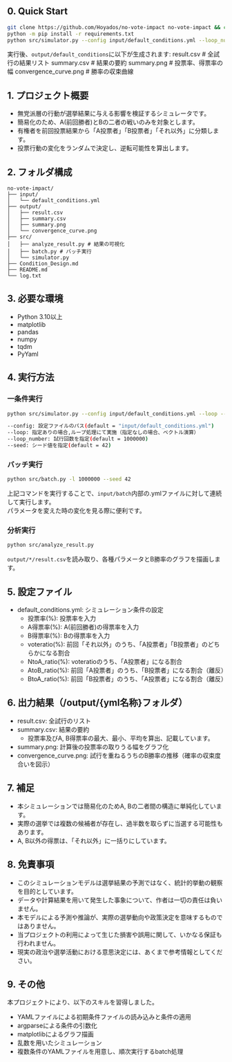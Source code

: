 ## 0. Quick Start
```bash
git clone https://github.com/Hoyados/no-vote-impact no-vote-impact && cd no-vote-impact
python -m pip install -r requirements.txt
python src/simulator.py --config input/default_conditions.yml --loop_number 50000 --seed 42
```
実行後、```output/default_conditions```に以下が生成されます:
result.csv # 全試行の結果リスト
summary.csv # 結果の要約
summary.png # 投票率、得票率の幅
convergence_curve.png # 勝率の収束曲線

## 1. プロジェクト概要
- 無党派層の行動が選挙結果に与える影響を検証するシミュレータです。
- 簡易化のため、A(前回勝者)とBの二者の戦いのみを対象とします。
- 有権者を前回投票結果から「A投票者」「B投票者」「それ以外」に分類します。
- 投票行動の変化をランダムで決定し、逆転可能性を算出します。

## 2. フォルダ構成
```
no-vote-impact/
├── input/
│   └── default_conditions.yml
├── output/
│   ├── result.csv
│   ├── summary.csv
│   ├── summary.png
│   └── convergence_curve.png
├── src/
│   ├── analyze_result.py # 結果の可視化
│   ├── batch.py # バッチ実行
│   └── simulator.py
├── Condition_Design.md
├── README.md
└── log.txt
```

## 3. 必要な環境
- Python 3.10以上
- matplotlib
- pandas
- numpy
- tqdm
- PyYaml

## 4. 実行方法
### 一条件実行
```bash
python src/simulator.py --config input/default_conditions.yml --loop --loop_number 1000000 --seed 42
```
```bash
--config: 設定ファイルのパス(default = "input/default_conditions.yml")
--loop: 指定ありの場合,ループ処理にて実施（指定なしの場合、ベクトル演算）
--loop_number: 試行回数を指定(default = 1000000)
--seed: シード値を指定(default = 42)
```
### バッチ実行
```bash
python src/batch.py -l 1000000 --seed 42
```
上記コマンドを実行することで、```input/batch```内部の.ymlファイルに対して連続して実行します。<br>
パラメータを変えた時の変化を見る際に便利です。

### 分析実行
```bash
python src/analyze_result.py
```
```output/*/result.csv```を読み取り、各種パラメータとB勝率のグラフを描画します。

## 5. 設定ファイル
- default_conditions.yml: シミュレーション条件の設定
  - 投票率(%): 投票率を入力
  - A得票率(%): A(前回勝者)の得票率を入力
  - B得票率(%): Bの得票率を入力
  - voteratio(%): 前回「それ以外」のうち、「A投票者」「B投票者」のどちらかになる割合
  - NtoA_ratio(%): voteratioのうち、「A投票者」になる割合
  - AtoB_ratio(%): 前回「A投票者」のうち、「B投票者」になる割合（離反）
  - BtoA_ratio(%): 前回「B投票者」のうち、「A投票者」になる割合（離反）
  
## 6. 出力結果（/output/{yml名称}フォルダ）
- result.csv: 全試行のリスト
- summary.csv: 結果の要約
  - 投票率及びA, B得票率の最大、最小、平均を算出、記載しています。
- summary.png: 計算後の投票率の取りうる幅をグラフ化
- convergence_curve.png: 試行を重ねるうちのB勝率の推移（確率の収束度合いを図示）

## 7. 補足
- 本シミュレーションでは簡易化のためA, Bの二者間の構造に単純化しています。
- 実際の選挙では複数の候補者が存在し、過半数を取らずに当選する可能性もあります。
- A, B以外の得票は、「それ以外」に一括りにしています。

## 8. 免責事項
- このシミュレーションモデルは選挙結果の予測ではなく、統計的挙動の観察を目的としています。
- データや計算結果を用いて発生した事象について、作者は一切の責任は負いません。
- 本モデルによる予測や推論が、実際の選挙動向や政策決定を意味するものではありません。
- 当プロジェクトの利用によって生じた損害や誤用に関して、いかなる保証も行われません。
- 現実の政治や選挙活動における意思決定には、あくまで参考情報としてください。

## 9. その他
本プロジェクトにより、以下のスキルを習得しました。
- YAMLファイルによる初期条件ファイルの読み込みと条件の適用
- argparseによる条件の引数化
- matplotlibによるグラフ描画
- 乱数を用いたシミュレーション
- 複数条件のYAMLファイルを用意し、順次実行するbatch処理